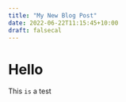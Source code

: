 ```yaml
---
title: "My New Blog Post"
date: 2022-06-22T11:15:45+10:00
draft: falsecal
---
```


# Hello

This `is` a test

